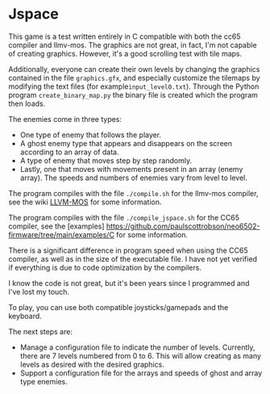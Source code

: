 # Jspace
 
This game is a test written entirely in C compatible with both the cc65 compiler and llmv-mos. The graphics are not great, in fact, I'm not capable of creating graphics. However, it's a good scrolling test with tile maps.

Additionally, everyone can create their own levels by changing the graphics contained in the file `graphics.gfx`, and especially customize the tilemaps by modifying the text files (for example`input_level0.txt`). Through the Python program `create_binary_map.py` the binary file is created which the program then loads.

The enemies come in three types:

- One type of enemy that follows the player.
- A ghost enemy type that appears and disappears on the screen according to an array of data.
- A type of enemy that moves step by step randomly.
- Lastly, one that moves with movements present in an array (enemy array). The speeds and numbers of enemies vary from level to level.

The program compiles with the file `./compile.sh` for the llmv-mos compiler, see the wiki [LLVM-MOS](https://github.com/paulscottrobson/neo6502-firmware/wiki/Using-LLVM-for-MOS) for some information.

The program compiles with the file `./compile_jspace.sh` for the CC65 compiler, see the [examples] https://github.com/paulscottrobson/neo6502-firmware/tree/main/examples/C for some information.

There is a significant difference in program speed when using the CC65 compiler, as well as in the size of the executable file. I have not yet verified if everything is due to code optimization by the compilers.

I know the code is not great, but it's been years since I programmed and I've lost my touch.

To play, you can use both compatible joysticks/gamepads and the keyboard.

The next steps are:

- Manage a configuration file to indicate the number of levels. Currently, there are 7 levels numbered from 0 to 6. This will allow creating as many levels as desired with the desired graphics.
- Support a configuration file for the arrays and speeds of ghost and array type enemies.